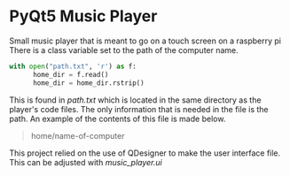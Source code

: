 # PyQt5 Music Player
Small music player that is meant to go on a touch screen on a raspberry pi
There is a class variable set to the path of the computer name.

```python
with open("path.txt", 'r') as f:
      home_dir = f.read()
      home_dir = home_dir.rstrip()
```
This is found in *path.txt* which is located in the same directory as the player's code files.
The only information that is needed in the file is the path. An example of the contents of this file is made below.

> home/name-of-computer


This project relied on the use of QDesigner to make the user interface file. This can be adjusted with *music_player.ui*
